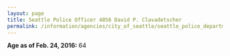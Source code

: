 ```yaml
---
layout: page
title: Seattle Police Officer 4856 David P. Clavadetscher
permalink: /information/agencies/city_of_seattle/seattle_police_department/copbook/4856/
---
```


**Age as of Feb. 24, 2016:** 64
